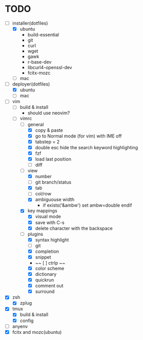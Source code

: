 # TODO

- [ ] installer(dotfiles)
  - [x] ubuntu
    - build-essential
    - git
    - curl
    - wget
    - gawk
    - r-base-dev
    - libcurl4-openssl-dev
    - fcitx-mozc
  - [ ] mac
- [ ] deployer(dotfiles)
  - [x] ubuntu
  - [ ] mac
- [ ] vim
  - [ ] build & install
    - should use neovim?
  - [ ] vimrc
    - [ ] general
      - [x] copy & paste
      - [x] go to Normal mode (for vim) with IME off
      - [x] tabstep = 2
      - [x] double esc hide the search keyword highlighting
      - [x] fzf
      - [x] load last position
      - [ ] diff
    - [ ] view
      - [x] number
      - [ ] git branch/status
      - [x] tab
      - [ ] col/row
      - [x] ambiguouse width
        - if exists('&ambw') set ambw=double endif
    - [x] key mappings
      - [x] visual mode
      - [x] save with C-s
      - [x] delete character with the backspace
    - [ ] plugins
      - [x] syntax highlight
      - [ ] git
      - [x] completion
      - [x] snippet
      - ~~ [ ] ctrlp ~~
      - [x] color scheme
      - [x] dictionary
      - [x] quickrun
      - [x] comment out
      - [x] surround
- [x] zsh
  - [x] zplug
- [x] tmux
  - [x] build & install
  - [x] config
- [ ] anyenv
- [x] fcitx and mozc(ubuntu)
